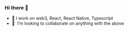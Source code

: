 ### Hi there 👋

- 🔭 I work on web3, React, React Native, Typescript
- 👯  I’m looking to collaborate on anything with the above
